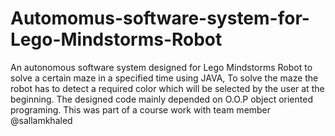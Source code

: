 # Automomus-software-system-for-Lego-Mindstorms-Robot
An autonomous  software system designed for Lego Mindstorms Robot to solve a certain maze in a specified time using JAVA, To solve the maze the robot has to detect a required color which will be selected by the user at the beginning. The designed code mainly depended on O.O.P object oriented programing.
This was part of a course work with team member @sallamkhaled
